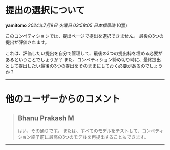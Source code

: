 # 提出の選択について

**yamitomo** *2024年7月9日 火曜日 03:58:05 日本標準時* (0票)

このコンペティションでは、提出ページで提出を選択できません。
最後の3つの提出が評価されます。

これは、評価したい提出を自分で管理して、最後の3つの提出枠を埋める必要があるということでしょうか？
また、コンペティション締め切り時に、最終提出として提出したい最後の3つの提出をそのままにしておく必要があるのでしょうか？

---
# 他のユーザーからのコメント

> ## Bhanu Prakash M
> 
> 
> はい、その通りです。
> または、すべてのモデルをテストして、コンペティション終了前に最高の3つのモデルを再提出することもできます。
> 
> 
--- 

